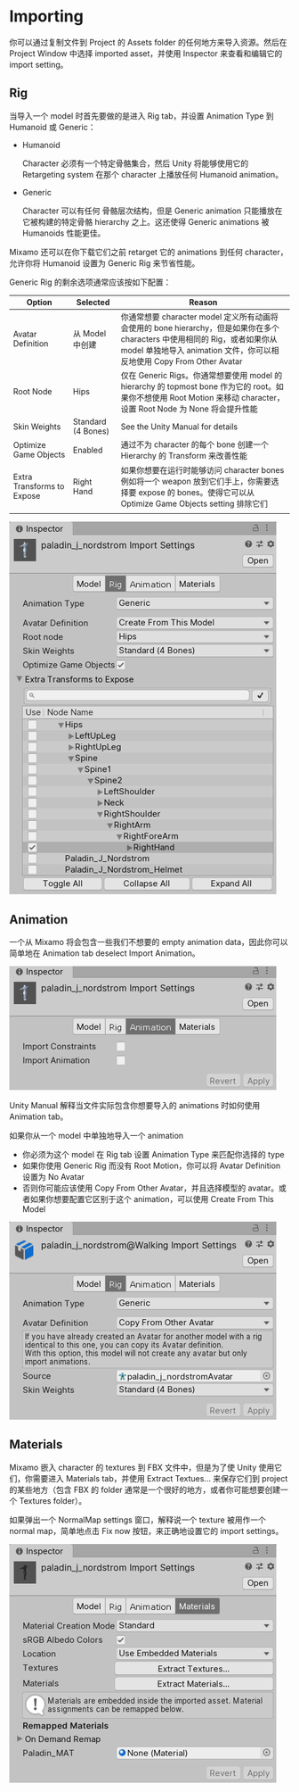 # Importing

你可以通过复制文件到 Project 的 Assets folder 的任何地方来导入资源。然后在 Project Window 中选择 imported asset，并使用 Inspector 来查看和编辑它的 import setting。

## Rig

当导入一个 model 时首先要做的是进入 Rig tab，并设置 Animation Type 到 Humanoid 或 Generic：

- Humanoid

  Character 必须有一个特定骨骼集合，然后 Unity 将能够使用它的 Retargeting system 在那个 character 上播放任何 Humanoid animation。

- Generic

  Character 可以有任何 骨骼层次结构，但是 Generic animation 只能播放在它被构建的特定骨骼 hierarchy 之上。这还使得 Generic animations 被 Humanoids 性能更佳。

Mixamo 还可以在你下载它们之前 retarget 它的 animations 到任何 character，允许你将 Humanoid 设置为 Generic Rig 来节省性能。

Generic Rig 的剩余选项通常应该按如下配置：

| Option | Selected | Reason |
| --- | --- | --- |
| Avatar Definition	| 从 Model 中创建 | 你通常想要 character model 定义所有动画将会使用的 bone hierarchy，但是如果你在多个 characters 中使用相同的 Rig，或者如果你从 model 单独地导入 animation 文件，你可以相反地使用 Copy From Other Avatar |
| Root Node	| Hips | 仅在 Generic Rigs。你通常想要使用 model 的 hierarchy 的 topmost bone 作为它的 root。如果你不想使用 Root Motion 来移动 character，设置 Root Node 为 None 将会提升性能 |
| Skin Weights | Standard (4 Bones)	| See the Unity Manual for details |
| Optimize Game Objects	| Enabled | 通过不为 character 的每个 bone 创建一个 Hierarchy 的 Transform 来改善性能 |
| Extra Transforms to Expose | Right Hand | 如果你想要在运行时能够访问 character bones 例如将一个 weapon 放到它们手上，你需要选择要 expose 的 bones。使得它可以从 Optimize Game Objects setting 排除它们 |
| | | |

![character-rig](../../../Image/character-rig.png)

## Animation

一个从 Mixamo 将会包含一些我们不想要的 empty animation data，因此你可以简单地在 Animation tab
 deselect Import Animation。

![character-animation](../../../Image/character-animation.png)

Unity Manual 解释当文件实际包含你想要导入的 animations 时如何使用 Animation tab。

如果你从一个 model 中单独地导入一个 animation 

- 你必须为这个 model 在 Rig tab 设置 Animation Type 来匹配你选择的 type
- 如果你使用 Generic Rig 而没有 Root Motion，你可以将 Avatar Definition 设置为 No Avatar
- 否则你可能应该使用 Copy From Other Avatar，并且选择模型的 avatar。或者如果你想要配置它区别于这个 animation，可以使用 Create From This Model

![animation-rig](../../../Image/animation-rig.png)

## Materials

Mixamo 嵌入 character 的 textures 到 FBX 文件中，但是为了使 Unity 使用它们，你需要进入 Materials tab，并使用 Extract Textues... 来保存它们到 project 的某些地方（包含 FBX 的 folder 通常是一个很好的地方，或者你可能想要创建一个 Textures folder）。

如果弹出一个 NormalMap settings 窗口，解释说一个 texture 被用作一个 normal map，简单地点击 Fix now 按钮，来正确地设置它的 import settings。

![character-materials](../../../Image/character-materials.png)
